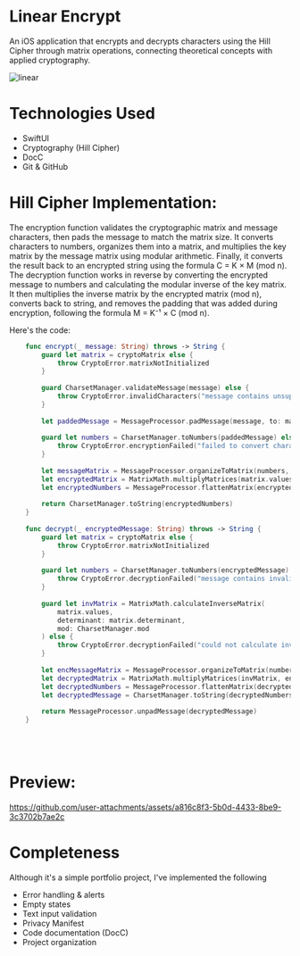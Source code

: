 # Linear Encrypt
An iOS application that encrypts and decrypts characters using the Hill Cipher through matrix operations, connecting theoretical concepts with applied cryptography.

![linear](https://github.com/user-attachments/assets/7a92f193-8cce-4596-a208-113969916c8b)


# Technologies Used
* SwiftUI
* Cryptography (Hill Cipher)
* DocC
* Git & GitHub

# Hill Cipher Implementation:

The encryption function validates the cryptographic matrix and message characters, then pads the message to match the matrix size. It converts characters to numbers, organizes them into a matrix, and multiplies the key matrix by the message matrix using modular arithmetic. Finally, it converts the result back to an encrypted string using the formula C = K × M (mod n).
The decryption function works in reverse by converting the encrypted message to numbers and calculating the modular inverse of the key matrix. It then multiplies the inverse matrix by the encrypted matrix (mod n), converts back to string, and removes the padding that was added during encryption, following the formula M = K⁻¹ × C (mod n).

Here's the code:

```swift
    func encrypt(_ message: String) throws -> String {
        guard let matrix = cryptoMatrix else {
            throw CryptoError.matrixNotInitialized
        }
        
        guard CharsetManager.validateMessage(message) else {
            throw CryptoError.invalidCharacters("message contains unsupported characters")
        }
        
        let paddedMessage = MessageProcessor.padMessage(message, to: matrix.size)
        
        guard let numbers = CharsetManager.toNumbers(paddedMessage) else {
            throw CryptoError.encryptionFailed("failed to convert characters")
        }
        
        let messageMatrix = MessageProcessor.organizeToMatrix(numbers, matrixSize: matrix.size)
        let encryptedMatrix = MatrixMath.multiplyMatrices(matrix.values, messageMatrix, mod: CharsetManager.mod)
        let encryptedNumbers = MessageProcessor.flattenMatrix(encryptedMatrix)
        
        return CharsetManager.toString(encryptedNumbers)
    }
    
    func decrypt(_ encryptedMessage: String) throws -> String {
        guard let matrix = cryptoMatrix else {
            throw CryptoError.matrixNotInitialized
        }
        
        guard let numbers = CharsetManager.toNumbers(encryptedMessage) else {
            throw CryptoError.decryptionFailed("message contains invalid characters")
        }
        
        guard let invMatrix = MatrixMath.calculateInverseMatrix(
            matrix.values,
            determinant: matrix.determinant,
            mod: CharsetManager.mod
        ) else {
            throw CryptoError.decryptionFailed("could not calculate inverse matrix")
        }
        
        let encMessageMatrix = MessageProcessor.organizeToMatrix(numbers, matrixSize: matrix.size)
        let decryptedMatrix = MatrixMath.multiplyMatrices(invMatrix, encMessageMatrix, mod: CharsetManager.mod)
        let decryptedNumbers = MessageProcessor.flattenMatrix(decryptedMatrix)
        let decryptedMessage = CharsetManager.toString(decryptedNumbers)
        
        return MessageProcessor.unpadMessage(decryptedMessage)
    }
```
<br>
</br>

# Preview:
https://github.com/user-attachments/assets/a816c8f3-5b0d-4433-8be9-3c3702b7ae2c





# Completeness
Although it's a simple portfolio project, I've implemented the following
* Error handling & alerts
* Empty states
* Text input validation
* Privacy Manifest
* Code documentation (DocC)
* Project organization


